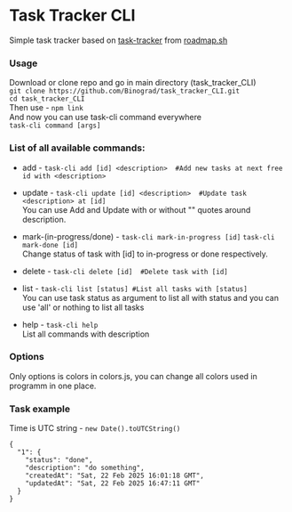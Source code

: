 # Task Tracker CLI
Simple task tracker based on [task-tracker](https://roadmap.sh/projects/task-tracker) from [roadmap.sh](https://roadmap.sh/)
### Usage
Download or clone repo and go in main directory (task_tracker_CLI)  
```git clone https://github.com/Binograd/task_tracker_CLI.git```  
```cd task_tracker_CLI```  
Then use - 
```npm link```  
And now you can use task-cli command everywhere  
```task-cli command [args]```
### List of all available commands:
* add - 
```task-cli add [id] <description>  #Add new tasks at next free id with <description>```
* update - 
```task-cli update [id] <description>  #Update task <description> at [id]```  
You can use Add and Update with or without "" quotes around description.

* mark-(in-progress/done) - 
```task-cli mark-in-progress [id]```
```task-cli mark-done [id]```  
Change status of task with [id] to in-progress or done respectively.

* delete - 
```task-cli delete [id]  #Delete task with [id]```

* list - 
```task-cli list [status] #List all tasks with [status]```  
You can use task status as argument to list all with status and you can use 'all' or nothing to list all tasks

* help - 
```task-cli help```  
List all commands with description

### Options
Only options is colors in colors.js, you can change all colors used in programm in one place.

### Task example
Time is UTC string - 
```new Date().toUTCString()```  
```
{
  "1": {
    "status": "done",
    "description": "do something",
    "createdAt": "Sat, 22 Feb 2025 16:01:18 GMT",
    "updatedAt": "Sat, 22 Feb 2025 16:47:11 GMT"
  }
}
```
